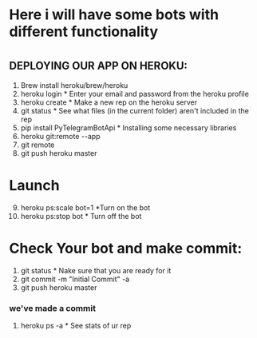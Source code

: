 # Here i will have some bots with different functionality

#
## DEPLOYING OUR APP ON HEROKU:
1) Brew install heroku/brew/heroku
2) heroku login * Enter your email and password from the heroku profile
3) heroku create * Make a new rep on the heroku server
4) git status * See what files (in the current folder) aren't included in the rep 
5) pip install PyTelegramBotApi  * Installing some necessary libraries 
6) heroku git:remote --app  <NAME OF UR REP>
7) git remote
8) git push heroku master 
# Launch 
9) heroku ps:scale bot=1 *Turn on the bot
10) heroku ps:stop bot * Turn off the bot

# Check Your bot and make commit:
1) git status * Nake sure that you are ready for it
2) git commit -m "Initial Commit" -a
3) git push heroku master
### we've made a commit
1) heroku ps -a <REP NAME HERE>  * See stats of ur rep
